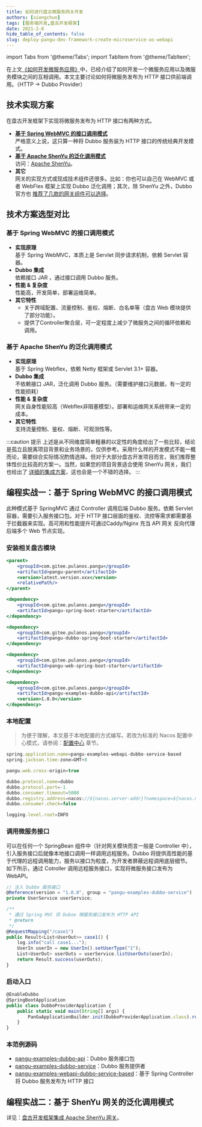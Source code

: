 ```yaml
---
title: 如何进行盘古微服务网关开发
authors: [xiongchun]
tags: [服务端开发,盘古开发框架]
date: 2021-2-8
hide_table_of_contents: false
slug: deploy-pangu-dev-framework-create-microservice-as-webapi
---
```


import Tabs from '@theme/Tabs';
import TabItem from '@theme/TabItem';

在上文[《如何开发微服务应用》](/blog/pangu-dev-framework-create-microservice)中，已经介绍了如何开发一个微服务应用以及微服务模块之间的互相调用。本文主要讨论如何将微服务发布为 HTTP 接口供前端调用。（HTTP -> Dubbo Provider）

<!--truncate-->
## 技术实现方案
在盘古开发框架下实现将微服务发布为 HTTP 接口有两种方式。  
- **[基于 Spring WebMVC 的接口调用模式](https://pulanos.gitee.io/pangu-framework/docs/quick-start/gateway/webmvc)**   
  严格意义上说，这只算一种将 Dubbo 服务装为 HTTP 接口的传统经典开发模式。
- **[基于 Apache ShenYu 的泛化调用模式](https://pulanos.gitee.io/pangu-framework/docs/quick-start/gateway/shenyu)**  
  访问：[Apache ShenYu](https://shenyu.apache.org/)。
- **其它**  
  网关的实现方式或现成技术组件还很多。比如：你也可以自己在 WebMVC 或者 WebFlex 框架上实现 Dubbo 泛化调用；其次，除 ShenYu 之外，Dubbo 官方也 [推荐了几款的网关组件可以选择](https://cn.dubbo.apache.org/zh-cn/overview/what/ecosystem/gateway/)。

## 技术方案选型对比

### 基于 Spring WebMVC 的接口调用模式
- **实现原理**  
基于 Spring WebMVC，本质上是 Servlet 同步请求机制，依赖 Servlet 容器。
- **Dubbo 集成**  
依赖接口 JAR ，通过接口调用 Dubbo 服务。
- **性能 & 复杂度**  
性能高，开发简单，部署运维简单。
- **其它特性**  
  - 关于跨域配置、流量控制、鉴权、熔断、白名单等（盘古 Web 模块提供了部分功能）。
  - 提供了Controller聚合层，可一定程度上减少了微服务之间的循环依赖和调用。

### 基于 Apache ShenYu 的泛化调用模式
- **实现原理**  
基于 Spring Webflex，依赖 Netty 框架或 Servlet 3.1+ 容器。
- **Dubbo 集成**  
不依赖接口 JAR，泛化调用 Dubbo 服务。（需要维护接口元数据，有一定的性能损耗）
- **性能 & 复杂度**  
网关自身性能较高（Webflex非阻塞模型）。部署和运维网关系统带来一定的成本。
- **其它特性**  
支持流量控制、鉴权、熔断、可观测性等。

:::caution 提示
上述是从不同维度简单粗暴的以定性的角度给出了一些比较，结论是孤立且脱离项目背景和业务场景的，仅供参考。采用什么样的开发模式不能一概而论，需要综合实际情况酌情选择。但对于大部分盘古开发项目而言，我们推荐整体性价比较高的方案一。当然，如果您的项目背景适合使用 ShenYu 网关，我们也给出了 [详细的集成方案](http://localhost:3000/blog/pangu-dev-framework-apache-shenyu)，这也会是一个不错的选择。
:::

## 编程实战一：基于 Spring WebMVC 的接口调用模式
此种模式基于 SpringMVC 通过 Controller 调用后端 Dubbo 服务。依赖 Servlet 容器，需要引入服务接口包。对于 HTTP 接口层面的鉴权、流控等需求都需要基于拦截器来实现。高可用和性能提升可通过Caddy/Nginx 充当 API 网关 反向代理后端多个 Web 节点实现。

### 安装相关盘古模块

<Tabs defaultValue="dependency3">
<TabItem value="parent" label="盘古 Parent">

```jsx
<parent>
	<groupId>com.gitee.pulanos.pangu</groupId>
	<artifactId>pangu-parent</artifactId>
	<version>latest.version.xxx</version>
	<relativePath/>
</parent>
```
</TabItem>
<TabItem value="dependency1" label="基础模块">

```jsx
<dependency>
    <groupId>com.gitee.pulanos.pangu</groupId>
    <artifactId>pangu-spring-boot-starter</artifactId>
</dependency>
```
</TabItem>
<TabItem value="dependency2" label="Dubbo模块">

```jsx
<dependency>
	<groupId>com.gitee.pulanos.pangu</groupId>
	<artifactId>pangu-dubbo-spring-boot-starter</artifactId>
</dependency>
```
</TabItem>
<TabItem value="dependency3" label="Web模块">

```jsx
<dependency>
    <groupId>com.gitee.pulanos.pangu</groupId>
    <artifactId>pangu-web-spring-boot-starter</artifactId>
</dependency>
```
</TabItem>
<TabItem value="dependency4" label="服务接口包">

```jsx
<dependency>
    <groupId>com.gitee.pulanos.pangu</groupId>
    <artifactId>pangu-examples-dubbo-api</artifactId>
    <version>1.0.0</version>
</dependency>
```

</TabItem>
</Tabs>

### 本地配置

> 为便于理解，本文基于本地配置的方式编写。若改为标准的 Nacos 配置中心模式，请参阅：[配置中心](https://pangu.pulanit.com/docs/advanced-guide/nacos-config-center) 章节。

```jsx
spring.application.name=pangu-examples-webapi-dubbo-service-based
spring.jackson.time-zone=GMT+8

pangu.web.cross-origin=true

dubbo.protocol.name=dubbo
dubbo.protocol.port=-1 
dubbo.consumer.timeout=5000
dubbo.registry.address=nacos://${nacos.server-addr}?namespace=${nacos.namespace}
dubbo.consumer.check=false

logging.level.root=INFO
```

### 调用微服务接口
可以在任何一个 SpringBean 组件中（针对网关模块而言一般是 Controller 中），引入服务接口后就像本地接口调用一样调用远程服务。Dubbo 将提供高性能的基于代理的远程调用能力，服务以接口为粒度，为开发者屏蔽远程调用底层细节。
如下所示，通过 Cotroller 调用远程服务接口，实现将微服务接口发布为 WebAPI。

```jsx title="DemoController.java"
// 注入 Dubbo 服务接口
@Reference(version = "1.0.0", group = "pangu-examples-dubbo-service")
private UserService userService;

/**
 * 通过 Spring MVC 将 Duboo 微服务接口发布为 HTTP API
 * @return
 */
@RequestMapping("/case1")
public Result<List<UserOut>> case1() {
	log.info("call case1...");
	UserIn userIn = new UserIn().setUserType("1");
	List<UserOut> userOuts = userService.listUserOuts(userIn);
	return Result.success(userOuts);
}
```

### 启动入口

```jsx
@EnableDubbo
@SpringBootApplication
public class DubboProviderApplication {
	public static void main(String[] args) {
		PanGuApplicationBuilder.init(DubboProviderApplication.class).run(args);
	}
}
```

### 本范例源码
- [pangu-examples-dubbo-api](https://gitee.com/pulanos/pangu-framework/tree/master/pangu-examples/pangu-examples-dubbo-api)：Dubbo 服务接口包
- [pangu-examples-dubbo-service](https://gitee.com/pulanos/pangu-framework/tree/master/pangu-examples/pangu-examples-dubbo-service)：Dubbo 服务提供者
- [pangu-examples-webapi-dubbo-service-based](https://gitee.com/pulanos/pangu-framework/tree/master/pangu-examples/pangu-examples-webapi-dubbo-service-based)：基于 Spring Controller 将 Dubbo 服务发布为 HTTP 接口

## 编程实战二：基于 ShenYu 网关的泛化调用模式
详见：[盘古开发框架集成 Apache ShenYu 网关](https://xiongchun.pulanit.com/blog/pangu-dev-framework-apache-shenyu)。